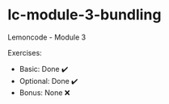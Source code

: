 # lc-module-3-bundling

Lemoncode - Module 3

Exercises:
- Basic: Done :heavy_check_mark:
- Optional: Done :heavy_check_mark:
- Bonus: None :x:
